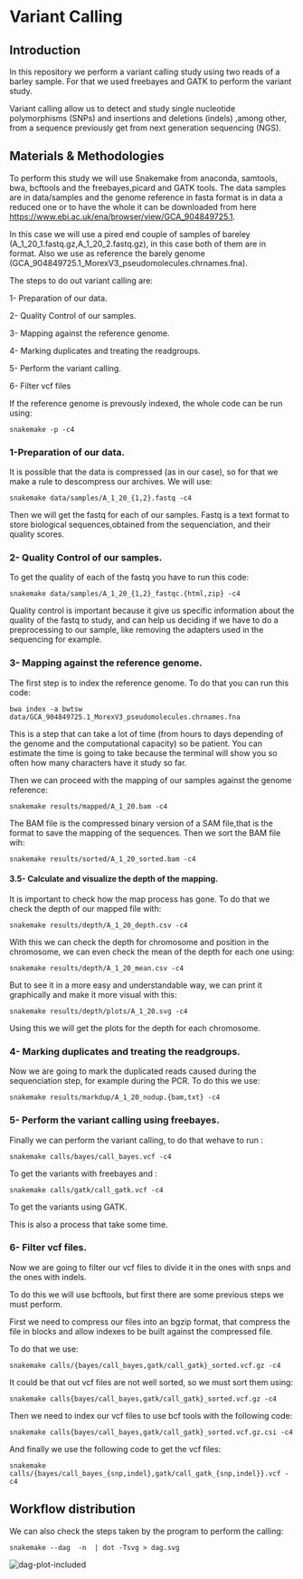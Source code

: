 # Variant Calling 

## Introduction


In this repository we perform a variant calling study using two reads of a barley sample. For that we used freebayes and GATK to perform the variant study. 


Variant calling allow us to detect and study single nucleotide polymorphisms (SNPs) and insertions and deletions (indels) ,among other, from a sequence previously get from next generation sequencing (NGS). 


## Materials & Methodologies


To perform this study we will use Snakemake from anaconda, samtools, bwa, bcftools and the freebayes,picard and GATK tools. 
The data samples are in data/samples and the genome reference in fasta format is in data a reduced one or to have the whole it can be downloaded from here https://www.ebi.ac.uk/ena/browser/view/GCA_904849725.1.

In this case we will use a pired end couple of samples of bareley (A_1_20_1.fastq.gz,A_1_20_2.fastq.gz), in this case both of them are in format. Also we use as reference the barely genome (GCA_904849725.1_MorexV3_pseudomolecules.chrnames.fna).


The steps to do out variant calling are:

  1- Preparation of our data.

  2- Quality Control of our samples.

  3- Mapping against the reference genome.

  4- Marking duplicates and treating the readgroups.

  5- Perform the variant calling. 

  6- Filter vcf files

If the reference genome is prevously indexed, the whole code can be run using:
```
snakemake -p -c4
```

  ### 1-Preparation of our data.

 
It is possible that the data is compressed (as in our case), so for that we make a rule to descompress our archives. We will use:
  ```
  snakemake data/samples/A_1_20_{1,2}.fastq -c4
  ```
Then we will get the fastq for each of our samples. Fastq is a text format to store biological sequences,obtained from the sequenciation, and their quality scores. 


### 2- Quality Control of our samples.


To get the quality of each of the fastq you have to run this code:
```
snakemake data/samples/A_1_20_{1,2}_fastqc.{html,zip} -c4
```
Quality control is important because it give us specific information about the quality of the fastq to study, and can help us deciding if we have to do a preprocessing to our sample, like removing the adapters used in the sequencing for example.


### 3- Mapping against the reference genome.

The first step is to index the reference genome. To do that you can run this code: 
```
bwa index -a bwtsw data/GCA_904849725.1_MorexV3_pseudomolecules.chrnames.fna
```
This is a step that can take a lot of time (from hours to days depending of the genome and the computational capacity) so be patient. You can estimate the time is going to take because the terminal will show you so often how many characters have it study so far.

Then we can proceed with the mapping of our samples against the genome reference:
```
snakemake results/mapped/A_1_20.bam -c4
```
The BAM file is the compressed binary version of a SAM file,that is the format to save the mapping of the sequences.
Then we sort the BAM file wih:
```
snakemake results/sorted/A_1_20_sorted.bam -c4
```

#### 3.5- Calculate and visualize the depth of the mapping.

It is important to check how the map process has gone. To do that we check the depth of our mapped file with: 
```
snakemake results/depth/A_1_20_depth.csv -c4
```
With this we can check the depth for chromosome and position in the chromosome, we can even check the mean of the depth for each one using: 
```
snakemake results/depth/A_1_20_mean.csv -c4
```
But to see it in a more easy and understandable way, we can print it graphically and make it more visual with this:

```
snakemake results/depth/plots/A_1_20.svg -c4

```

Using this we will get the plots for the depth for each chromosome. 

### 4- Marking duplicates and treating the readgroups.

Now we are going to mark the duplicated reads caused during the sequenciation step, for example during the PCR. To do this we use:

```
snakemake results/markdup/A_1_20_nodup.{bam,txt} -c4
```

### 5- Perform the variant calling using freebayes. 
Finally we can perform the variant calling, to do that wehave to run :
```
snakemake calls/bayes/call_bayes.vcf -c4
```
To get the variants with freebayes and :
```
snakemake calls/gatk/call_gatk.vcf -c4
```
To get the variants using GATK.

This is also a process that take some time.

### 6- Filter vcf files.
Now we are going to filter our vcf files to divide it in the ones with snps and the ones with indels. 

To do this we will use bcftools, but first there are some previous steps we must perform.

First we need to compress our files into an bgzip format, that compress the file in blocks and allow indexes to be built against the compressed file. 

To do that we use:
```
snakemake calls/{bayes/call_bayes,gatk/call_gatk}_sorted.vcf.gz -c4

```

It could be that out vcf files are not well sorted, so we must sort them using:

```
snakemake calls{bayes/call_bayes,gatk/call_gatk}_sorted.vcf.gz -c4

```

Then we need to index our vcf files to use bcf tools with the following code:

```
snakemake calls{bayes/call_bayes,gatk/call_gatk}_sorted.vcf.gz.csi -c4

```

And finally we use the following code to get the vcf files:
```
snakemake calls/{bayes/call_bayes_{snp,indel},gatk/call_gatk_{snp,indel}}.vcf -c4
```

## Workflow distribution
We can also check the steps taken by the program to perform the calling: 
```
snakemake --dag  -n  | dot -Tsvg > dag.svg

```

![dag-plot-included](https://github.com/iniverman/barley-variant-calling-using-freebayes/blob/main/dag.svg)







